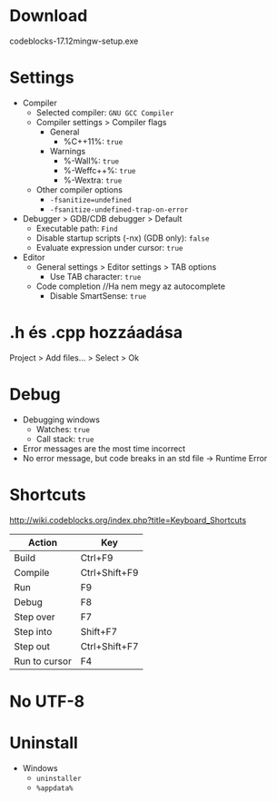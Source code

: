 # Download
codeblocks-17.12mingw-setup.exe
# Settings
- Compiler
	- Selected compiler: `GNU GCC Compiler`
	- Compiler settings > Compiler flags
		- General
			- %C++11%: `true`
		- Warnings
			- %-Wall%: `true`
			- %-Weffc++%: `true`
			- %-Wextra: `true`
	- Other compiler options
		- `-fsanitize=undefined`
		- `-fsanitize-undefined-trap-on-error`
- Debugger > GDB/CDB debugger > Default
	- Executable path: `Find`
	- Disable startup scripts (-nx) (GDB only): `false`
	- Evaluate expression under cursor: `true`
- Editor
	- General settings > Editor settings > TAB options
		- Use TAB character: `true`
	- Code completion //Ha nem megy az autocomplete
		- Disable SmartSense: `true`
# .h és .cpp hozzáadása
Project > Add files... > Select > Ok
# Debug
- Debugging windows
	- Watches: `true`
	- Call stack: `true`
- Error messages are the most time incorrect
- No error message, but code breaks in an std file -> Runtime Error
# Shortcuts
http://wiki.codeblocks.org/index.php?title=Keyboard_Shortcuts

| Action        | Key           |
|---------------|---------------|
| Build         | Ctrl+F9       |
| Compile       | Ctrl+Shift+F9 |
| Run           | F9            |
| Debug         | F8            |
| Step over     | F7            |
| Step into     | Shift+F7      |
| Step out      | Ctrl+Shift+F7 |
| Run to cursor | F4            |
# No UTF-8
# Uninstall
- Windows  
	- `uninstaller`  
	- `%appdata%`
